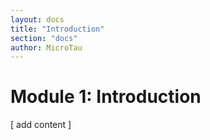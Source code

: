 ```yaml
---
layout: docs
title: "Introduction"
section: "docs"
author: MicroTau
---
```


# Module 1: Introduction

[ add content ]
